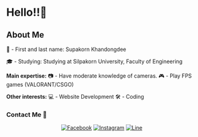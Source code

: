 # Hello!!👋

## About Me

👦 - First and last name: Supakorn Khandongdee


🎓 - Studying: Studying at Silpakorn University, Faculty of Engineering

**Main expertise:**
📷 - Have moderate knowledge of cameras.
🎮 - Play FPS games (VALORANT/CSGO)

**Other interests:**
💻 - Website Development
🛠️ - Coding

### Contact Me 📌

<div align="center">

[![Facebook](https://img.icons8.com/color/48/000000/facebook-new.png)](https://www.facebook.com/TsuK1.SupakorN?locale=th_TH)
[![Instagram](https://img.icons8.com/color/48/000000/instagram-new.png)](https://instagram.com/yo.osk)
[![Line](https://img.icons8.com/color/48/000000/line-me.png)](https://line.me/ti/p/-tsuki2006)

</div>
